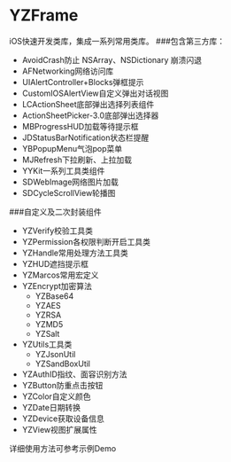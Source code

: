 # YZFrame
iOS快速开发类库，集成一系列常用类库。
###包含第三方库：
* AvoidCrash防止 NSArray、NSDictionary 崩溃闪退
* AFNetworking网络访问库
* UIAlertController+Blocks弹框提示
* CustomIOSAlertView自定义弹出对话视图
* LCActionSheet底部弹出选择列表组件
* ActionSheetPicker-3.0底部弹出选择器
* MBProgressHUD加载等待提示框
* JDStatusBarNotification状态栏提醒
* YBPopupMenu气泡pop菜单
* MJRefresh下拉刷新、上拉加载
* YYKit一系列工具类组件
* SDWebImage网络图片加载
* SDCycleScrollView轮播图

###自定义及二次封装组件
* YZVerify校验工具类
* YZPermission各权限判断开启工具类
* YZHandle常用处理方法工具类
* YZHUD遮挡提示框
* YZMarcos常用宏定义
* YZEncrypt加密算法
	- YZBase64
	- YZAES
	- YZRSA
	- YZMD5
	- YZSalt
* YZUtils工具类
	- YZJsonUtil
	- YZSandBoxUtil
* YZAuthID指纹、面容识别方法
* YZButton防重点击按钮
* YZColor自定义颜色
* YZDate日期转换
* YZDevice获取设备信息
* YZView视图扩展属性

详细使用方法可参考示例Demo